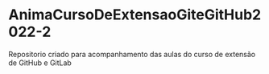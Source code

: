 # AnimaCursoDeExtensaoGiteGitHub2022-2
Repositorio criado para acompanhamento das aulas do curso de extensão de GitHub e GitLab
